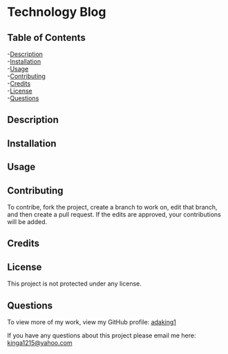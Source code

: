 # Technology Blog
 

## Table of Contents
-[Description](#description)  
-[Installation](#installation)  
-[Usage](#usage)  
-[Contributing](#contributing)  
-[Credits](#credits)  
-[License](#license)  
-[Questions](#questions)

## Description


## Installation


## Usage 
  


## Contributing
To contribe, fork the project, create a branch to work on, edit that branch, and then create a pull request. If the edits are approved, your contributions will be added.

## Credits


## License
This project is not protected under any license.

## Questions
To view more of my work, view my GitHub profile: [adaking1](https://github.com/adaking1)

If you have any questions about this project please email me here: kinga1215@yahoo.com

